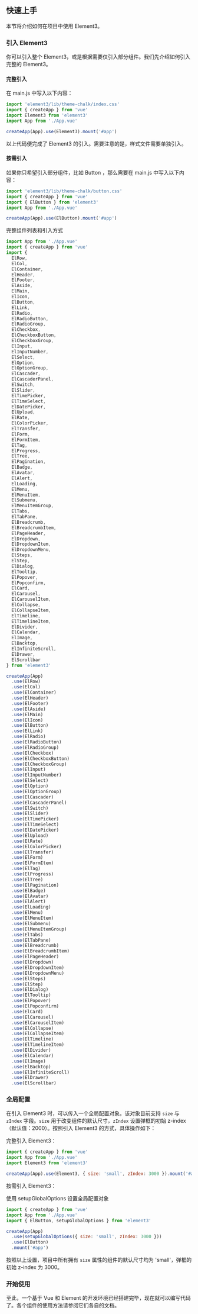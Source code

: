 ## 快速上手

本节将介绍如何在项目中使用 Element3。

### 引入 Element3

你可以引入整个 Element3，或是根据需要仅引入部分组件。我们先介绍如何引入完整的 Element3。

#### 完整引入

在 main.js 中写入以下内容：

```javascript
import 'element3/lib/theme-chalk/index.css'
import { createApp } from 'vue'
import Element3 from 'element3'
import App from './App.vue'

createApp(App).use(Element3).mount('#app')
```

以上代码便完成了 Element3 的引入。需要注意的是，样式文件需要单独引入。

#### 按需引入

如果你只希望引入部分组件，比如 Button ，那么需要在 main.js 中写入以下内容：

```javascript
import 'element3/lib/theme-chalk/button.css'
import { createApp } from 'vue'
import { ElButton } from 'element3'
import App from './App.vue'

createApp(App).use(ElButton).mount('#app')
```

完整组件列表和引入方式

```javascript
import App from './App.vue'
import { createApp } from 'vue'
import {
  ElRow,
  ElCol,
  ElContainer,
  ElHeader,
  ElFooter,
  ElAside,
  ElMain,
  ElIcon,
  ElButton,
  ElLink,
  ElRadio,
  ElRadioButton,
  ElRadioGroup,
  ElCheckbox,
  ElCheckboxButton,
  ElCheckboxGroup,
  ElInput,
  ElInputNumber,
  ElSelect,
  ElOption,
  ElOptionGroup,
  ElCascader,
  ElCascaderPanel,
  ElSwitch,
  ElSlider,
  ElTimePicker,
  ElTimeSelect,
  ElDatePicker,
  ElUpload,
  ElRate,
  ElColorPicker,
  ElTransfer,
  ElForm,
  ElFormItem,
  ElTag,
  ElProgress,
  ElTree,
  ElPagination,
  ElBadge,
  ElAvatar,
  ElAlert,
  ElLoading,
  ElMenu,
  ElMenuItem,
  ElSubmenu,
  ElMenuItemGroup,
  ElTabs,
  ElTabPane,
  ElBreadcrumb,
  ElBreadcrumbItem,
  ElPageHeader,
  ElDropdown,
  ElDropdownItem,
  ElDropdownMenu,
  ElSteps,
  ElStep,
  ElDialog,
  ElTooltip,
  ElPopover,
  ElPopconfirm,
  ElCard,
  ElCarousel,
  ElCarouselItem,
  ElCollapse,
  ElCollapseItem,
  ElTimeline,
  ElTimelineItem,
  ElDivider,
  ElCalendar,
  ElImage,
  ElBacktop,
  ElInfiniteScroll,
  ElDrawer,
  ElScrollbar
} from 'element3'

createApp(App)
  .use(ElRow)
  .use(ElCol)
  .use(ElContainer)
  .use(ElHeader)
  .use(ElFooter)
  .use(ElAside)
  .use(ElMain)
  .use(ElIcon)
  .use(ElButton)
  .use(ElLink)
  .use(ElRadio)
  .use(ElRadioButton)
  .use(ElRadioGroup)
  .use(ElCheckbox)
  .use(ElCheckboxButton)
  .use(ElCheckboxGroup)
  .use(ElInput)
  .use(ElInputNumber)
  .use(ElSelect)
  .use(ElOption)
  .use(ElOptionGroup)
  .use(ElCascader)
  .use(ElCascaderPanel)
  .use(ElSwitch)
  .use(ElSlider)
  .use(ElTimePicker)
  .use(ElTimeSelect)
  .use(ElDatePicker)
  .use(ElUpload)
  .use(ElRate)
  .use(ElColorPicker)
  .use(ElTransfer)
  .use(ElForm)
  .use(ElFormItem)
  .use(ElTag)
  .use(ElProgress)
  .use(ElTree)
  .use(ElPagination)
  .use(ElBadge)
  .use(ElAvatar)
  .use(ElAlert)
  .use(ElLoading)
  .use(ElMenu)
  .use(ElMenuItem)
  .use(ElSubmenu)
  .use(ElMenuItemGroup)
  .use(ElTabs)
  .use(ElTabPane)
  .use(ElBreadcrumb)
  .use(ElBreadcrumbItem)
  .use(ElPageHeader)
  .use(ElDropdown)
  .use(ElDropdownItem)
  .use(ElDropdownMenu)
  .use(ElSteps)
  .use(ElStep)
  .use(ElDialog)
  .use(ElTooltip)
  .use(ElPopover)
  .use(ElPopconfirm)
  .use(ElCard)
  .use(ElCarousel)
  .use(ElCarouselItem)
  .use(ElCollapse)
  .use(ElCollapseItem)
  .use(ElTimeline)
  .use(ElTimelineItem)
  .use(ElDivider)
  .use(ElCalendar)
  .use(ElImage)
  .use(ElBacktop)
  .use(ElInfiniteScroll)
  .use(ElDrawer)
  .use(ElScrollbar)
```

### 全局配置

在引入 Element3 时，可以传入一个全局配置对象。该对象目前支持 `size` 与 `zIndex` 字段。`size` 用于改变组件的默认尺寸，`zIndex` 设置弹框的初始 z-index（默认值：2000）。按照引入 Element3 的方式，具体操作如下：

完整引入 Element3：

```js
import { createApp } from 'vue'
import App from './App.vue'
import Element3 from 'element3'

createApp(App).use(Element3, { size: 'small', zIndex: 3000 }).mount('#app')
```

按需引入 Element3：

使用 setupGlobalOptions 设置全局配置对象

```js
import { createApp } from 'vue'
import App from './App.vue'
import { ElButton, setupGlobalOptions } from 'element3'

createApp(App)
  .use(setupGlobalOptions({ size: 'small', zIndex: 3000 }))
  .use(ElButton)
  .mount('#app')
```

按照以上设置，项目中所有拥有 `size` 属性的组件的默认尺寸均为 'small'，弹框的初始 z-index 为 3000。

### 开始使用

至此，一个基于 Vue 和 Element 的开发环境已经搭建完毕，现在就可以编写代码了。各个组件的使用方法请参阅它们各自的文档。
